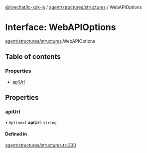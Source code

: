 [@livechat/lc-sdk-js](../README.md) / [agent/structures/structures](../modules/agent_structures_structures.md) / WebAPIOptions

# Interface: WebAPIOptions

[agent/structures/structures](../modules/agent_structures_structures.md).WebAPIOptions

## Table of contents

### Properties

- [apiUrl](agent_structures_structures.WebAPIOptions.md#apiurl)

## Properties

### apiUrl

• `Optional` **apiUrl**: `string`

#### Defined in

[agent/structures/structures.ts:330](https://github.com/livechat/lc-sdk-js/blob/8462be9/src/agent/structures/structures.ts#L330)
